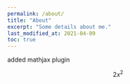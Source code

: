 ```yaml
---
permalink: /about/
title: "About"
excerpt: "Some details about me."
last_modified_at: 2021-04-09
toc: true
---
```


added mathjax plugin 

$$2x^2$$